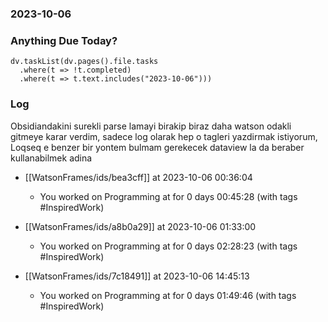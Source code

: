 ### 2023-10-06

### Anything Due Today?
```dataviewjs
dv.taskList(dv.pages().file.tasks 
  .where(t => !t.completed)
  .where(t => t.text.includes("2023-10-06")))
```
### Log

Obsidiandakini surekli parse lamayi birakip biraz daha watson odakli gitmeye karar verdim, sadece log olarak hep o tagleri yazdirmak istiyorum, Loqseq e benzer bir yontem bulmam gerekecek dataview la da beraber kullanabilmek adina

- [[WatsonFrames/ids/bea3cff]] at 2023-10-06 00:36:04
    - You worked on Programming at for 0 days 00:45:28 (with tags #InspiredWork) 

- [[WatsonFrames/ids/a8b0a29]] at 2023-10-06 01:33:00
    - You worked on Programming at for 0 days 02:28:23 (with tags #InspiredWork) 

- [[WatsonFrames/ids/7c18491]] at 2023-10-06 14:45:13
    - You worked on Programming at for 0 days 01:49:46 (with tags #InspiredWork) 